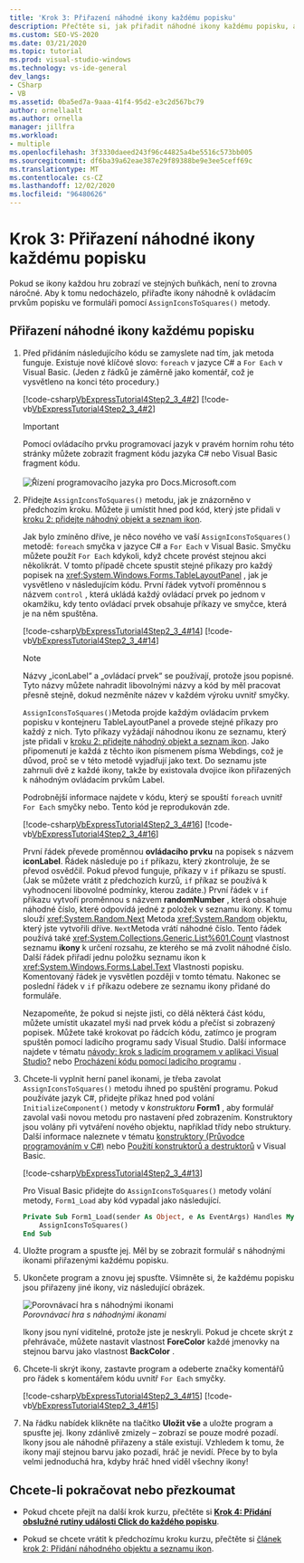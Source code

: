 ```yaml
---
title: 'Krok 3: Přiřazení náhodné ikony každému popisku'
description: Přečtěte si, jak přiřadit náhodné ikony každému popisku, aby se ikony nezobrazovaly ve stejných buňkách v každé hře.
ms.custom: SEO-VS-2020
ms.date: 03/21/2020
ms.topic: tutorial
ms.prod: visual-studio-windows
ms.technology: vs-ide-general
dev_langs:
- CSharp
- VB
ms.assetid: 0ba5ed7a-9aaa-41f4-95d2-e3c2d567bc79
author: ornellaalt
ms.author: ornella
manager: jillfra
ms.workload:
- multiple
ms.openlocfilehash: 3f3330daeed243f96c44825a4be5516c573bb005
ms.sourcegitcommit: df6ba39a62eae387e29f89388be9e3ee5ceff69c
ms.translationtype: MT
ms.contentlocale: cs-CZ
ms.lasthandoff: 12/02/2020
ms.locfileid: "96480626"
---
```

# <a name="step-3-assign-a-random-icon-to-each-label"></a>Krok 3: Přiřazení náhodné ikony každému popisku

Pokud se ikony každou hru zobrazí ve stejných buňkách, není to zrovna náročné. Aby k tomu nedocházelo, přiřaďte ikony náhodně k ovládacím prvkům popisku ve formuláři pomocí `AssignIconsToSquares()` metody.

## <a name="to-assign-a-random-icon-to-each-label"></a>Přiřazení náhodné ikony každému popisku

1. Před přidáním následujícího kódu se zamyslete nad tím, jak metoda funguje. Existuje nové klíčové slovo: `foreach` v jazyce C# a `For Each` v Visual Basic. (Jeden z řádků je záměrně jako komentář, což je vysvětleno na konci této procedury.)

     [!code-csharp[VbExpressTutorial4Step2_3_4#2](../ide/codesnippet/CSharp/step-3-assign-a-random-icon-to-each-label_1.cs)]
     [!code-vb[VbExpressTutorial4Step2_3_4#2](../ide/codesnippet/VisualBasic/step-3-assign-a-random-icon-to-each-label_1.vb)]

      > [!IMPORTANT]
      > Pomocí ovládacího prvku programovací jazyk v pravém horním rohu této stránky můžete zobrazit fragment kódu jazyka C# nebo Visual Basic fragment kódu.<br><br>![Řízení programovacího jazyka pro Docs.Microsoft.com](../ide/media/docs-programming-language-control.png)

2. Přidejte `AssignIconsToSquares()` metodu, jak je znázorněno v předchozím kroku. Můžete ji umístit hned pod kód, který jste přidali v [kroku 2: přidejte náhodný objekt a seznam ikon](../ide/step-2-add-a-random-object-and-a-list-of-icons.md).

     Jak bylo zmíněno dříve, je něco nového ve vaší `AssignIconsToSquares()` metodě: `foreach` smyčka v jazyce C# a `For Each` v Visual Basic. Smyčku můžete použít `For Each` kdykoli, když chcete provést stejnou akci několikrát. V tomto případě chcete spustit stejné příkazy pro každý popisek na <xref:System.Windows.Forms.TableLayoutPanel> , jak je vysvětleno v následujícím kódu. První řádek vytvoří proměnnou s názvem `control` , která ukládá každý ovládací prvek po jednom v okamžiku, kdy tento ovládací prvek obsahuje příkazy ve smyčce, která je na něm spuštěna.

     [!code-csharp[VbExpressTutorial4Step2_3_4#14](../ide/codesnippet/CSharp/step-3-assign-a-random-icon-to-each-label_2.cs)]
     [!code-vb[VbExpressTutorial4Step2_3_4#14](../ide/codesnippet/VisualBasic/step-3-assign-a-random-icon-to-each-label_2.vb)]

    > [!NOTE]
    > Názvy „iconLabel“ a „ovládací prvek“ se používají, protože jsou popisné. Tyto názvy můžete nahradit libovolnými názvy a kód by měl pracovat přesně stejně, dokud nezměníte název v každém výroku uvnitř smyčky.

     `AssignIconsToSquares()`Metoda projde každým ovládacím prvkem popisku v kontejneru TableLayoutPanel a provede stejné příkazy pro každý z nich. Tyto příkazy vyžádají náhodnou ikonu ze seznamu, který jste přidali v [kroku 2: přidejte náhodný objekt a seznam ikon](../ide/step-2-add-a-random-object-and-a-list-of-icons.md). Jako připomenutí je každá z těchto ikon písmenem písma Webdings, což je důvod, proč se v této metodě vyjadřují jako text. Do seznamu jste zahrnuli dvě z každé ikony, takže by existovala dvojice ikon přiřazených k náhodným ovládacím prvkům Label.

     Podrobnější informace najdete v kódu, který se spouští `foreach` uvnitř `For Each` smyčky nebo. Tento kód je reprodukován zde.

     [!code-csharp[VbExpressTutorial4Step2_3_4#16](../ide/codesnippet/CSharp/step-3-assign-a-random-icon-to-each-label_3.cs)]
     [!code-vb[VbExpressTutorial4Step2_3_4#16](../ide/codesnippet/VisualBasic/step-3-assign-a-random-icon-to-each-label_3.vb)]

     První řádek převede proměnnou **ovládacího prvku** na popisek s názvem **iconLabel**. Řádek následuje po `if` příkazu, který zkontroluje, že se převod osvědčil. Pokud převod funguje, příkazy v `if` příkazu se spustí. (Jak se můžete vrátit z předchozích kurzů, `if` příkaz se používá k vyhodnocení libovolné podmínky, kterou zadáte.) První řádek v `if` příkazu vytvoří proměnnou s názvem **randomNumber** , která obsahuje náhodné číslo, které odpovídá jedné z položek v seznamu ikony. K tomu slouží <xref:System.Random.Next> Metoda <xref:System.Random> objektu, který jste vytvořili dříve. `Next`Metoda vrátí náhodné číslo. Tento řádek používá také <xref:System.Collections.Generic.List%601.Count> vlastnost seznamu **ikony** k určení rozsahu, ze kterého se má zvolit náhodné číslo. Další řádek přiřadí jednu položku seznamu ikon k <xref:System.Windows.Forms.Label.Text> Vlastnosti popisku. Komentovaný řádek je vysvětlen později v tomto tématu. Nakonec se poslední řádek v `if` příkazu odebere ze seznamu ikony přidané do formuláře.

     Nezapomeňte, že pokud si nejste jisti, co dělá některá část kódu, můžete umístit ukazatel myši nad prvek kódu a přečíst si zobrazený popisek. Můžete také krokovat po řádcích kódu, zatímco je program spuštěn pomocí ladicího programu sady Visual Studio. Další informace najdete v tématu [návody: krok s ladicím programem v aplikaci Visual Studio?](https://msdn.microsoft.com/vstudio/ee672313.aspx) nebo [Procházení kódu pomocí ladicího programu](../debugger/navigating-through-code-with-the-debugger.md) .

3. Chcete-li vyplnit herní panel ikonami, je třeba zavolat `AssignIconsToSquares()` metodu ihned po spuštění programu. Pokud používáte jazyk C#, přidejte příkaz hned pod volání `InitializeComponent()` metody v _konstruktoru_ **Form1** , aby formulář zavolal vaši novou metodu pro nastavení před zobrazením. Konstruktory jsou volány při vytváření nového objektu, například třídy nebo struktury. Další informace naleznete v tématu [konstruktory (Průvodce programováním v C#)](/dotnet/csharp/programming-guide/classes-and-structs/constructors) nebo [Použití konstruktorů a destruktorů](/previous-versions/visualstudio/visual-studio-2008/2z08e49e\(v\=vs.90\)) v Visual Basic.

     [!code-csharp[VbExpressTutorial4Step2_3_4#13](../ide/codesnippet/CSharp/step-3-assign-a-random-icon-to-each-label_4.cs)]

     Pro Visual Basic přidejte do `AssignIconsToSquares()` metody volání metody, `Form1_Load` aby kód vypadal jako následující.

    ```vb
    Private Sub Form1_Load(sender As Object, e As EventArgs) Handles MyBase.Load
        AssignIconsToSquares()
    End Sub
    ```

4. Uložte program a spusťte jej. Měl by se zobrazit formulář s náhodnými ikonami přiřazenými každému popisku. 

5. Ukončete program a znovu jej spusťte. Všimněte si, že každému popisku jsou přiřazeny jiné ikony, viz následující obrázek. 

     ![Porovnávací hra s náhodnými ikonami](../ide/media/express_tut4step3.png)<br/>
*Porovnávací hra s náhodnými ikonami*

     Ikony jsou nyní viditelné, protože jste je neskryli. Pokud je chcete skrýt z přehrávače, můžete nastavit vlastnost **ForeColor** každé jmenovky na stejnou barvu jako vlastnost **BackColor** .

6. Chcete-li skrýt ikony, zastavte program a odeberte značky komentářů pro řádek s komentářem kódu uvnitř `For Each` smyčky.

     [!code-csharp[VbExpressTutorial4Step2_3_4#15](../ide/codesnippet/CSharp/step-3-assign-a-random-icon-to-each-label_5.cs)]
     [!code-vb[VbExpressTutorial4Step2_3_4#15](../ide/codesnippet/VisualBasic/step-3-assign-a-random-icon-to-each-label_5.vb)]

7. Na řádku nabídek klikněte na tlačítko **Uložit vše** a uložte program a spusťte jej. Ikony zdánlivě zmizely – zobrazí se pouze modré pozadí. Ikony jsou ale náhodně přiřazeny a stále existují. Vzhledem k tomu, že ikony mají stejnou barvu jako pozadí, hráč je nevidí. Přece by to byla velmi jednoduchá hra, kdyby hráč hned viděl všechny ikony!

## <a name="to-continue-or-review"></a>Chcete-li pokračovat nebo přezkoumat

- Pokud chcete přejít na další krok kurzu, přečtěte si **[Krok 4: Přidání obslužné rutiny události Click do každého popisku](../ide/step-4-add-a-click-event-handler-to-each-label.md)**.

- Pokud se chcete vrátit k předchozímu kroku kurzu, přečtěte si [článek krok 2: Přidání náhodného objektu a seznamu ikon](../ide/step-2-add-a-random-object-and-a-list-of-icons.md).
